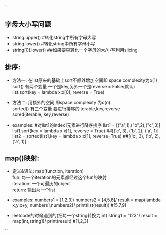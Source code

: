 ``
## 字母大小写问题
- string.upper() #转化string中所有字母大写
- string.lower() #转化string中所有字母小写
- string[0].lower() ##如果要只转化一个字母的大/小写利用slicing


## 排序:
- 方法一:
在list原来的基础上sort不额外增加空间即 space complexity为o(1)\
sort() 有两个变量 一个是key,另外一个是reverse = False(默认)\
list.sort(key = lambda x:x[0], reverse = True)

- 方法二:
用额外的空间 即space complexity 为o(n)\
sorted() 有三个变量 要进行排序的iterable,key,reverse\
sored(iterable, key,reverse)

- examples:
#对list1的index1元素进行降序排序
list1 = [("a",1),("b",2),("c",3)]\
list1.sort(key = lambda x:x[1], reverse = True) ##[('c', 3), ('b', 2), ('a', 1)]\
list2 = sorted(list1,key = lambda x:x[1], reverse=True) ##[('c', 3), ('b', 2), ('a', 1)]

## map()映射:
- 定义&语法:
map(function, iteration)\
fun: 每一个iteration的元素都经过这个fun的映射\
iteration: 一个可遍历的object\
return: 输出为一个list

- examples:
numbers1 = [1,2,3]/
numbers2 = [4,5,6]/
result = map(lambda x,y:x+y, numbers1,numbers2)/
print(list(result)) #[5,7,9]

- leetcode的时候遇到的(把每一个string转换为int)
string1 = "123"/
result = map(int,string1)/
print(result) #[1,2,3]

``




